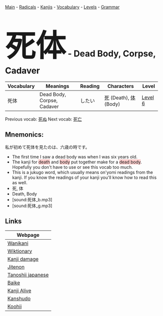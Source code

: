 <style> bigfont {font-size: 100px}</style>
[Main](../README.md) -
[Radicals](../radicals.md) -
[Kanjis](../kanjis.md) -
[Vocabulary](../vocabulary.md) -
[Levels](../levels.md) -
[Grammar](../grammar.md)
# <bigfont> 死体</bigfont> - Dead Body, Corpse, Cadaver 

| Vocabulary | Meanings | Reading | Characters | Level |
| --- | --- | --- | --- | --- |
| 死体 | Dead Body, Corpse, Cadaver | したい |  [死](../kanjis/死.md) (Death), [体](../kanjis/体.md) (Body) | [Level 6](../levels/wk_level6.md) |

Previous vocab: [死ぬ](死ぬ.md) Next vocab: [死亡](死亡.md) 

## Mnemonics:
私が初めて死体を見たのは、六歳の時です。
* The first time I saw a dead body was when I was six years old.
* The kanji for <span style="background-color:#ffcccb"> death</span> and <span style="background-color:#ffcccb"> body</span> put together make for a <span style="background-color:#ffcccb"> dead body</span>. Hopefully you don't have to use or see this vocab too much.
* This is a jukugo word, which usually means on'yomi readings from the kanji. If you know the readings of your kanji you'll know how to read this as well.
* 死, 体
* Death, Body
* [sound:死体_b.mp3]
* [sound:死体_g.mp3]


## Links 

| Webpage |
| --- |
| [Wanikani          ](https://www.wanikani.com/kanji/死体) |
| [Wiktionary        ](https://en.wiktionary.org/wiki/死体) |
| [Kanji damage      ](http://www.kanjidamage.com/kanji/search?utf8=✓&q=死体) |
| [Jitenon           ](https://jitenon.com/kanji/死体) |
| [Tanoshii japanese ](https://www.tanoshiijapanese.com/dictionary/kanji.cfm?k=死体) |
| [Baike             ](https://baike.baidu.com/item/死体) |
| [Kanji Alive       ](https://app.kanjialive.com/死体) |
| [Kanshudo          ](https://www.kanshudo.com/searchmn?q=死体) |
| [Koohii            ](https://kanji.koohii.com/study/kanji/死体) |
